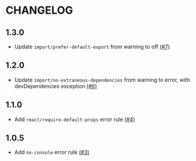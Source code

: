 # CHANGELOG

## 1.3.0

- Update `import/prefer-default-export` from warning to off [(#7)](https://github.com/PocketDerm/eslint-config-curology/pull/7)

## 1.2.0

- Update `import/no-extraneous-dependencies` from warning to error, with devDependencies exception [(#6)](https://github.com/PocketDerm/eslint-config-curology/pull/6)

## 1.1.0

- Add `react/require-default-props` error rule [(#4)](https://github.com/PocketDerm/eslint-config-curology/pull/4)

## 1.0.5

- Add `no-console` error rule [(#3)](https://github.com/PocketDerm/eslint-config-curology/pull/3)
